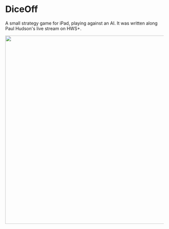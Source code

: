 # DiceOff

A small strategy game for iPad, playing against an AI. It was written along Paul Hudson's live stream on HWS+.


<img width="600" src="https://user-images.githubusercontent.com/68251921/154313078-46a2a3c8-6810-469c-a50c-14cfc51e21c8.png">

